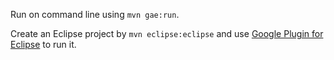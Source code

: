 Run on command line using `mvn gae:run`.

Create an Eclipse project by `mvn eclipse:eclipse` and use [Google Plugin for Eclipse](http://code.google.com/eclipse/) to run it.
